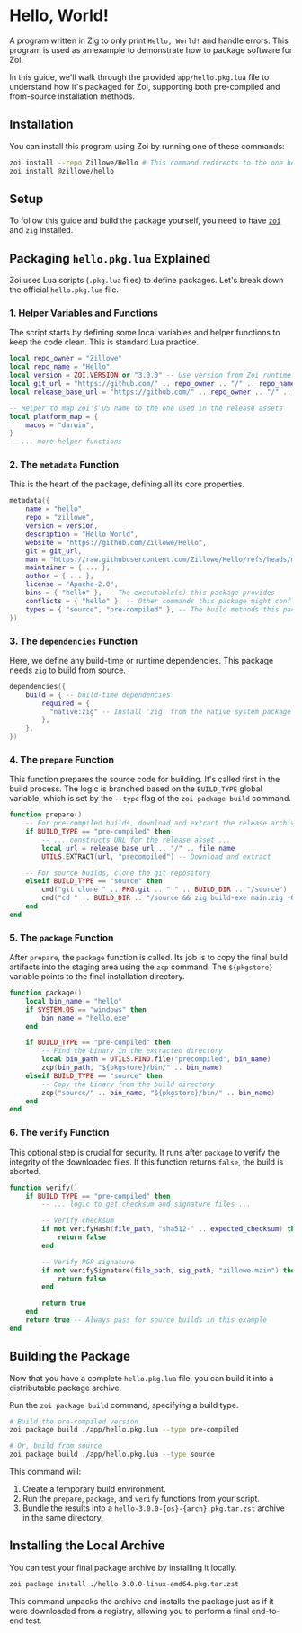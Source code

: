 # Hello, World!

A program written in Zig to only print `Hello, World!` and handle errors. This program is used as an example to demonstrate how to package software for Zoi.

In this guide, we'll walk through the provided `app/hello.pkg.lua` file to understand how it's packaged for Zoi, supporting both pre-compiled and from-source installation methods.

## Installation

You can install this program using Zoi by running one of these commands:

```sh
zoi install --repo Zillowe/Hello # This command redirects to the one below
zoi install @zillowe/hello
```

## Setup

To follow this guide and build the package yourself, you need to have [`zoi`](https://github.com/Zillowe/Zoi) and `zig` installed.

## Packaging `hello.pkg.lua` Explained

Zoi uses Lua scripts (`.pkg.lua` files) to define packages. Let's break down the official `hello.pkg.lua` file.

### 1. Helper Variables and Functions

The script starts by defining some local variables and helper functions to keep the code clean. This is standard Lua practice.

```lua
local repo_owner = "Zillowe"
local repo_name = "Hello"
local version = ZOI.VERSION or "3.0.0" -- Use version from Zoi runtime or default
local git_url = "https://github.com/" .. repo_owner .. "/" .. repo_name .. ".git"
local release_base_url = "https://github.com/" .. repo_owner .. "/" .. repo_name .. "/releases/download/v" .. version

-- Helper to map Zoi's OS name to the one used in the release assets
local platform_map = {
	macos = "darwin",
}
-- ... more helper functions
```

### 2. The `metadata` Function

This is the heart of the package, defining all its core properties.

```lua
metadata({
	name = "hello",
	repo = "zillowe",
	version = version,
	description = "Hello World",
	website = "https://github.com/Zillowe/Hello",
	git = git_url,
	man = "https://raw.githubusercontent.com/Zillowe/Hello/refs/heads/main/app/man.md",
	maintainer = { ... },
	author = { ... },
	license = "Apache-2.0",
	bins = { "hello" }, -- The executable(s) this package provides
	conflicts = { "hello" }, -- Other commands this package might conflict with
	types = { "source", "pre-compiled" }, -- The build methods this package supports
})
```

### 3. The `dependencies` Function

Here, we define any build-time or runtime dependencies. This package needs `zig` to build from source.

```lua
dependencies({
	build = { -- build-time dependencies
		required = {
		  "native:zig" -- Install 'zig' from the native system package manager
		},
	},
})
```

### 4. The `prepare` Function

This function prepares the source code for building. It's called first in the build process. The logic is branched based on the `BUILD_TYPE` global variable, which is set by the `--type` flag of the `zoi package build` command.

```lua
function prepare()
	-- For pre-compiled builds, download and extract the release archive
	if BUILD_TYPE == "pre-compiled" then
		-- ... constructs URL for the release asset ...
		local url = release_base_url .. "/" .. file_name
		UTILS.EXTRACT(url, "precompiled") -- Download and extract

	-- For source builds, clone the git repository
	elseif BUILD_TYPE == "source" then
		cmd("git clone " .. PKG.git .. " " .. BUILD_DIR .. "/source")
		cmd("cd " .. BUILD_DIR .. "/source && zig build-exe main.zig -O ReleaseSmall --name hello")
	end
end
```

### 5. The `package` Function

After `prepare`, the `package` function is called. Its job is to copy the final build artifacts into the staging area using the `zcp` command. The `${pkgstore}` variable points to the final installation directory.

```lua
function package()
	local bin_name = "hello"
	if SYSTEM.OS == "windows" then
		bin_name = "hello.exe"
	end

	if BUILD_TYPE == "pre-compiled" then
		-- Find the binary in the extracted directory
		local bin_path = UTILS.FIND.file("precompiled", bin_name)
		zcp(bin_path, "${pkgstore}/bin/" .. bin_name)
	elseif BUILD_TYPE == "source" then
		-- Copy the binary from the build directory
		zcp("source/" .. bin_name, "${pkgstore}/bin/" .. bin_name)
	end
end
```

### 6. The `verify` Function

This optional step is crucial for security. It runs after `package` to verify the integrity of the downloaded files. If this function returns `false`, the build is aborted.

```lua
function verify()
	if BUILD_TYPE == "pre-compiled" then
		-- ... logic to get checksum and signature files ...

		-- Verify checksum
		if not verifyHash(file_path, "sha512-" .. expected_checksum) then
			return false
		end

		-- Verify PGP signature
		if not verifySignature(file_path, sig_path, "zillowe-main") then
			return false
		end

		return true
	end
	return true -- Always pass for source builds in this example
end
```

## Building the Package

Now that you have a complete `hello.pkg.lua` file, you can build it into a distributable package archive.

Run the `zoi package build` command, specifying a build type.

```sh
# Build the pre-compiled version
zoi package build ./app/hello.pkg.lua --type pre-compiled

# Or, build from source
zoi package build ./app/hello.pkg.lua --type source
```

This command will:

1.  Create a temporary build environment.
2.  Run the `prepare`, `package`, and `verify` functions from your script.
3.  Bundle the results into a `hello-3.0.0-{os}-{arch}.pkg.tar.zst` archive in the same directory.

## Installing the Local Archive

You can test your final package archive by installing it locally.

```sh
zoi package install ./hello-3.0.0-linux-amd64.pkg.tar.zst
```

This command unpacks the archive and installs the package just as if it were downloaded from a registry, allowing you to perform a final end-to-end test.
